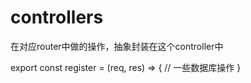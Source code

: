 # controllers

在对应router中做的操作，抽象封装在这个controller中

export const register = (req, res) => {
  // 一些数据库操作
}
